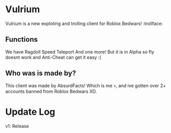 # Vulrium
Vulrium is a new exploting and trolling client for Roblox Bedwars! :trollface:
## Functions
We have Ragdoll Speed Teleport And one more! But it is in Alpha so fly doesnt work and Anti-Cheat can get it easy :(
## Who was is made by?
This client was made by AbsurdFacts! Which is me :skull:, and ive gotten over 2+ accounts banned from Roblox Bedwars XD.
# Update Log
v1: Release
